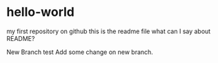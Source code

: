# hello-world
my first repository on github
this is the readme file
what can I say about README?

New Branch test
Add some change on new branch.
